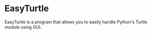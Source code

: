 # EasyTurtle
EasyTurtle is a program that allows you to easily handle Python's Turtle module using GUI.
